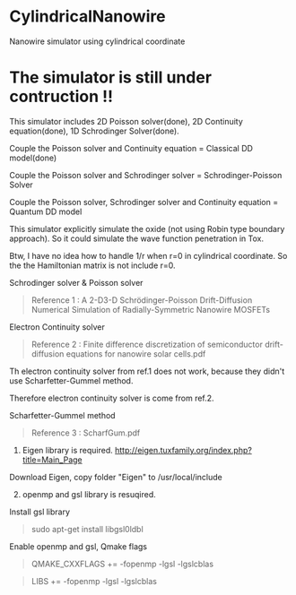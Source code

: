 # CylindricalNanowire

Nanowire simulator using cylindrical coordinate

# The simulator is still under contruction !!

This simulator includes 2D Poisson solver(done), 2D Continuity equation(done), 1D Schrodinger Solver(done).

Couple the Poisson solver and Continuity equation = Classical DD model(done)

Couple the Poisson solver and Schrodinger solver = Schrodinger-Poisson Solver

Couple the Poisson solver, Schrodinger solver and Continuity equation = Quantum DD model

This simulator explicitly simulate the oxide (not using Robin type boundary approach).
So it could simulate the wave function penetration in Tox.

Btw, I have no idea how to handle 1/r when r=0 in cylindrical coordinate.
So the the Hamiltonian matrix is not include r=0.

Schrodinger solver & Poisson solver

> Reference 1 : A 2-D3-D Schrödinger-Poisson Drift-Diffusion Numerical Simulation of Radially-Symmetric Nanowire MOSFETs


Electron Continuity solver

> Reference 2 : Finite difference discretization of semiconductor drift-diffusion equations for nanowire solar cells.pdf

Th electron continuity solver from ref.1 does not work, because they didn't use Scharfetter-Gummel method.

Therefore electron continuity solver is come from ref.2.

Scharfetter-Gummel method

> Reference 3 : ScharfGum.pdf


1. Eigen library is required.
http://eigen.tuxfamily.org/index.php?title=Main_Page

  Download Eigen, copy folder "Eigen" to /usr/local/include  

2. openmp and gsl library is resuqired.

  Install gsl library

> sudo apt-get install libgsl0ldbl

  Enable openmp and gsl, Qmake flags

> QMAKE_CXXFLAGS += -fopenmp -lgsl -lgslcblas

> LIBS += -fopenmp -lgsl -lgslcblas


